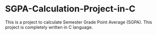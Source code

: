 # SGPA-Calculation-Project-in-C
This is a project to calculate Semester Grade Point Average (SGPA). This project is completely written in C language.
